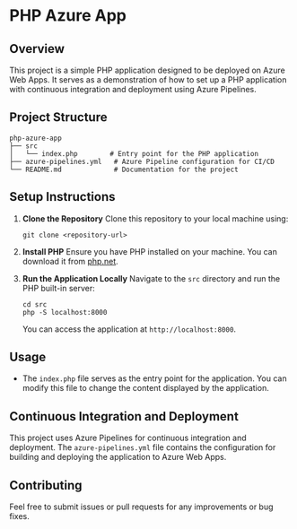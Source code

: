 # PHP Azure App

## Overview
This project is a simple PHP application designed to be deployed on Azure Web Apps. It serves as a demonstration of how to set up a PHP application with continuous integration and deployment using Azure Pipelines.

## Project Structure
```
php-azure-app
├── src
│   └── index.php        # Entry point for the PHP application
├── azure-pipelines.yml   # Azure Pipeline configuration for CI/CD
└── README.md             # Documentation for the project
```

## Setup Instructions

1. **Clone the Repository**
   Clone this repository to your local machine using:
   ```
   git clone <repository-url>
   ```

2. **Install PHP**
   Ensure you have PHP installed on your machine. You can download it from [php.net](https://www.php.net/downloads).

3. **Run the Application Locally**
   Navigate to the `src` directory and run the PHP built-in server:
   ```
   cd src
   php -S localhost:8000
   ```
   You can access the application at `http://localhost:8000`.

## Usage
- The `index.php` file serves as the entry point for the application. You can modify this file to change the content displayed by the application.

## Continuous Integration and Deployment
This project uses Azure Pipelines for continuous integration and deployment. The `azure-pipelines.yml` file contains the configuration for building and deploying the application to Azure Web Apps.

## Contributing
Feel free to submit issues or pull requests for any improvements or bug fixes.